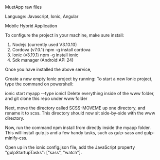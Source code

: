 MuetApp raw files

Language: Javascript, Ionic, Angular

Mobile Hybrid Application

To configure the project in your machine, make sure install:
1) Nodejs (currently used V3.10.10)
2) Cordova (v7.0.1)  npm -g install cordova
3) Ionic (v3.19.1)  npm -g install ionic
4) Sdk manager (Android API 24)

Once you have installed the above service,

Create a new empty Ionic project by running:
To start a new Ionic project, type the command on powershell:

ionic start myapp --type ionic1
Delete everything inside of the www folder, and git clone this repo under www folder

Next, move the directory called SCSS-MOVEME up one directory, and rename it to scss. This directory should now sit side-by-side with the www directory.

Now, run the command npm install from directly inside the myapp folder. This will install gulp.js and a few handy tasks, such as gulp-sass and gulp-minify-css.

Open up in the ionic.config.json file, add the JavaScript property "gulpStartupTasks": ["sass", "watch"].
